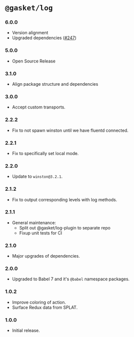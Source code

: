 # `@gasket/log`

### 6.0.0

- Version alignment
- Upgraded dependencies ([#247])

### 5.0.0

- Open Source Release

### 3.1.0

- Align package structure and dependencies

### 3.0.0

- Accept custom transports.

### 2.2.2

- Fix to not spawn winston until we have fluentd connected.

### 2.2.1

- Fix to specifically set local mode.

### 2.2.0

- Update to `winston@3.2.1`.

### 2.1.2

- Fix to output corresponding levels with log methods.

### 2.1.1

- General maintenance:
  - Split out @gasket/log-plugin to separate repo
  - Fixup unit tests for CI

### 2.1.0

- Major upgrades of dependencies.

### 2.0.0

- Upgraded to Babel 7 and it's `@babel` namespace packages.

### 1.0.2

- Improve coloring of action.
- Surface Redux data from SPLAT.

### 1.0.0

- Initial release.


[#247]: https://github.com/godaddy/gasket/pull/247
